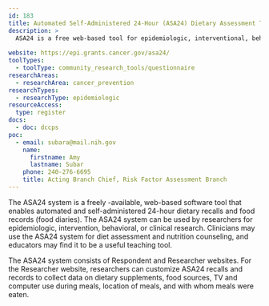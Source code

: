```yaml
---
id: 183
title: Automated Self-Administered 24-Hour (ASA24) Dietary Assessment Tool
description: >
  ASA24 is a free web-based tool for epidemiologic, interventional, behavioral, or clinical research that enables multiple automatically coded self-administered 24-hour recalls and food records. 
    
website: https://epi.grants.cancer.gov/asa24/
toolTypes:
  - toolType: community_research_tools/questionnaire
researchAreas:
  - researchArea: cancer_prevention
researchTypes:
  - researchType: epidemiologic
resourceAccess:
  type: register
docs:
  - doc: dccps
poc:
  - email: subara@mail.nih.gov
    name:
      firstname: Amy
      lastname: Subar
    phone: 240-276-6695
    title: Acting Branch Chief, Risk Factor Assessment Branch
---
```

The ASA24 system is a freely -available, web-based software tool that enables automated and self-administered 24-hour dietary recalls and food records (food diaries). The ASA24 system can be used by researchers for epidemiologic, intervention, behavioral, or clinical research. Clinicians may use the ASA24 system for diet assessment and nutrition counseling, and educators may find it to be a useful teaching tool.

The ASA24 system consists of Respondent and Researcher websites. For the Researcher website, researchers can customize ASA24 recalls and records to collect data on dietary supplements, food sources, TV and computer use during meals, location of meals, and with whom meals were eaten.